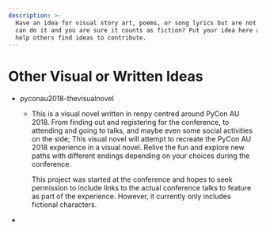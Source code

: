 ```yaml
---
description: >-
  Have an idea for visual story art, poems, or song lyrics but are not sure you
  can do it and you are sure it counts as fiction? Put your idea here and we can
  help others find ideas to contribute.
---
```


# Other Visual or Written Ideas



* pyconau2018-thevisualnovel
  * This is a visual novel written in renpy centred around PyCon AU 2018. From finding out and registering for the conference, to attending and going to talks, and maybe even some social activities on the side; This visual novel will attempt to recreate the PyCon AU 2018 experience in a visual novel. Relive the fun and explore new paths with different endings depending on your choices during the conference.

    This project was started at the conference and hopes to seek permission to include links to the actual conference talks to feature as part of the experience. However, it currently only includes fictional characters.
* 
